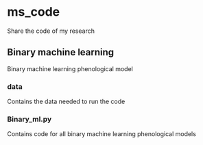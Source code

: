 # ms_code
Share the code of my research
## Binary machine learning
Binary machine learning phenological model
### data
Contains the data needed to run the code
### Binary_ml.py
Contains code for all binary machine learning phenological models
